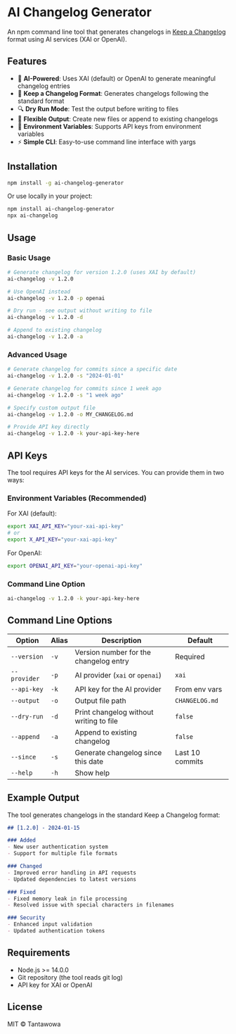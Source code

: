 # AI Changelog Generator

An npm command line tool that generates changelogs in [Keep a Changelog](https://keepachangelog.com/) format using AI services (XAI or OpenAI).

## Features

- 🤖 **AI-Powered**: Uses XAI (default) or OpenAI to generate meaningful changelog entries
- 📝 **Keep a Changelog Format**: Generates changelogs following the standard format
- 🔍 **Dry Run Mode**: Test the output before writing to files
- 📁 **Flexible Output**: Create new files or append to existing changelogs
- 🔑 **Environment Variables**: Supports API keys from environment variables
- ⚡ **Simple CLI**: Easy-to-use command line interface with yargs

## Installation

```bash
npm install -g ai-changelog-generator
```

Or use locally in your project:

```bash
npm install ai-changelog-generator
npx ai-changelog
```

## Usage

### Basic Usage

```bash
# Generate changelog for version 1.2.0 (uses XAI by default)
ai-changelog -v 1.2.0

# Use OpenAI instead
ai-changelog -v 1.2.0 -p openai

# Dry run - see output without writing to file
ai-changelog -v 1.2.0 -d

# Append to existing changelog
ai-changelog -v 1.2.0 -a
```

### Advanced Usage

```bash
# Generate changelog for commits since a specific date
ai-changelog -v 1.2.0 -s "2024-01-01"

# Generate changelog for commits since 1 week ago
ai-changelog -v 1.2.0 -s "1 week ago"

# Specify custom output file
ai-changelog -v 1.2.0 -o MY_CHANGELOG.md

# Provide API key directly
ai-changelog -v 1.2.0 -k your-api-key-here
```

## API Keys

The tool requires API keys for the AI services. You can provide them in two ways:

### Environment Variables (Recommended)

For XAI (default):
```bash
export XAI_API_KEY="your-xai-api-key"
# or
export X_API_KEY="your-xai-api-key"
```

For OpenAI:
```bash
export OPENAI_API_KEY="your-openai-api-key"
```

### Command Line Option

```bash
ai-changelog -v 1.2.0 -k your-api-key-here
```

## Command Line Options

| Option | Alias | Description | Default |
|--------|-------|-------------|---------|
| `--version` | `-v` | Version number for the changelog entry | Required |
| `--provider` | `-p` | AI provider (`xai` or `openai`) | `xai` |
| `--api-key` | `-k` | API key for the AI provider | From env vars |
| `--output` | `-o` | Output file path | `CHANGELOG.md` |
| `--dry-run` | `-d` | Print changelog without writing to file | `false` |
| `--append` | `-a` | Append to existing changelog | `false` |
| `--since` | `-s` | Generate changelog since this date | Last 10 commits |
| `--help` | `-h` | Show help | |

## Example Output

The tool generates changelogs in the standard Keep a Changelog format:

```markdown
## [1.2.0] - 2024-01-15

### Added
- New user authentication system
- Support for multiple file formats

### Changed
- Improved error handling in API requests
- Updated dependencies to latest versions

### Fixed
- Fixed memory leak in file processing
- Resolved issue with special characters in filenames

### Security
- Enhanced input validation
- Updated authentication tokens
```

## Requirements

- Node.js >= 14.0.0
- Git repository (the tool reads git log)
- API key for XAI or OpenAI

## License

MIT © Tantawowa
